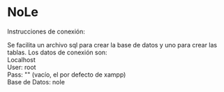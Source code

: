 # NoLe

Instrucciones de conexión:

Se facilita un archivo sql para crear la base de datos y uno para crear las tablas. Los datos de conexión son: <br>
Localhost <br>
User: root <br>
Pass: "" (vacío, el por defecto de xampp) <br>
Base de Datos: nole
